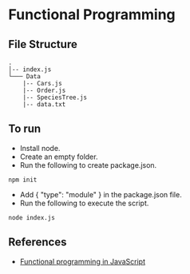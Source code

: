 # Functional Programming

## File Structure
```
.
│-- index.js
└─── Data
    |-- Cars.js
    |-- Order.js
    |-- SpeciesTree.js
    |-- data.txt
```

## To run
- Install node.
- Create an empty folder.
- Run the following to create package.json.
```
npm init
```
- Add { "type": "module" } in the package.json file.
- Run the following to execute the script.
```
node index.js
```

## References
- [Functional programming in JavaScript](https://www.youtube.com/playlist?list=PL0zVEGEvSaeEd9hlmCXrk5yUyqUag-n84)
